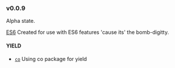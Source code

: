 ### v0.0.9

Alpha state. 

[ES6](https://nodejs.org/en/docs/es6/) Created for use with ES6 features 'cause its' the bomb-digitty.


#### YIELD
* [`co`](https://github.com/tj/co)
  Using co package for yield 
  
